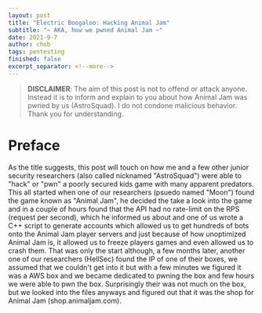 ```yaml
---
layout: post
title: "Electric Boogaloo: Hacking Animal Jam"
subtitle: "~ AKA, how we pwned Animal Jam ~"
date: 2021-9-7
author: chob
tags: pentesting
finished: false
excerpt_separator: <!--more-->
---
```


> **DISCLAIMER**: The aim of this post is not to offend or attack anyone. Instead it is to inform and explain to you about how Animal Jam was pwned by us (AstroSquad). I do not condone malicious behavior. Thank you for understanding. 

# Preface
As the title suggests, this post will touch on how me and a few other junior security researchers (also called nicknamed "AstroSquad") were able to "hack" or "pwn" a poorly secured kids game with many apparent predators. <!--more--> This all started when one of our researchers (psuedo named "Moon") found the game known as "Animal Jam", he decided the take a look into the game and in a couple of hours found that the API had no rate-limit on the RPS (request per second), which he informed us about and one of us wrote a C++ script to generate accounts which allowed us to get hundreds of bots onto the Animal Jam player servers and just because of how unoptimized Animal Jam is, it allowed us to freeze players games and even allowed us to crash them. That was only the start although, a few months later, another one of our researchers (HellSec) found the IP of one of their boxes, we assumed that we couldn't get into it but with a few minutes we figured it was a AWS box and we became dedicated to pwning the box and few hours we were able to pwn the box. Surprisingly their was not much on the box, but we looked into the files anyways and figured out that it was the shop for Animal Jam (shop.animaljam.com).
